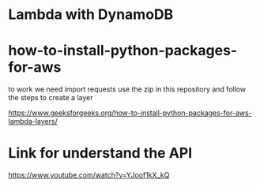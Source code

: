 # Lambda with DynamoDB

# how-to-install-python-packages-for-aws
to work we need import requests
use the zip in this repository and follow the steps to create a layer

https://www.geeksforgeeks.org/how-to-install-python-packages-for-aws-lambda-layers/

# Link for understand the API
https://www.youtube.com/watch?v=YJoof1kX_kQ
